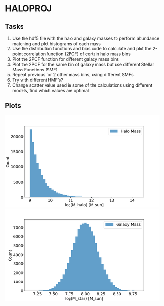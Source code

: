 # HALOPROJ 

## Tasks
1. Use the hdf5 file with the halo and galaxy masses to perform abundance matching and plot
histograms of each mass
2. Use the distribution functions and bias code to calculate and plot the 2-point correlation
function (2PCF) of certain halo mass bins
3. Plot the 2PCF function for different galaxy mass bins
4. Plot the 2PCF for the same bin of galaxy mass but use different Stellar Mass Functions (SMF)
5. Repeat previous for 2 other mass bins, using different SMFs
6. Try with different HMF’s?
7. Change scatter value used in some of the calculations using different models, find which
values are optimal

## Plots 
![Halo Mass Histogram](./plots/halo_masses.png)
![Galaxy Mass Histogram](./plots/galaxy_masses.png)


